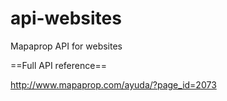 api-websites
============

Mapaprop API for websites

==Full API reference==

http://www.mapaprop.com/ayuda/?page_id=2073

